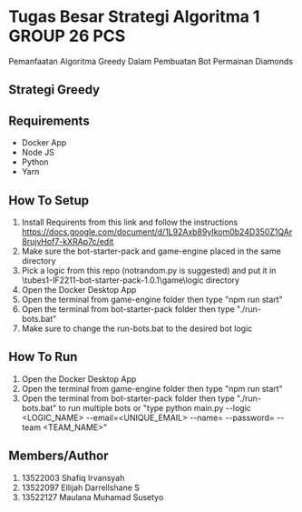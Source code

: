# Tugas Besar Strategi Algoritma 1 GROUP 26 PCS
Pemanfaatan Algoritma Greedy Dalam Pembuatan Bot Permainan Diamonds

## Strategi Greedy

## Requirements
- Docker App
- Node JS
- Python
- Yarn

## How To Setup
1. Install Requirents from this link and follow the instructions
https://docs.google.com/document/d/1L92Axb89yIkom0b24D350Z1QAr8rujvHof7-kXRAp7c/edit
2. Make sure the bot-starter-pack and game-engine placed in the same directory
3. Pick a logic from this repo (notrandom.py is suggested) and put it in \tubes1-IF2211-bot-starter-pack-1.0.1\game\logic directory
4. Open the Docker Desktop App
5. Open the terminal from game-engine folder then type "npm run start"
6. Open the terminal from bot-starter-pack folder then type "./run-bots.bat"
7. Make sure to change the run-bots.bat to the desired bot logic

## How To Run
1.  Open the Docker Desktop App
2.  Open the terminal from game-engine folder then type "npm run start"
3.  Open the terminal from bot-starter-pack folder then type "./run-bots.bat" to run multiple bots or "type python main.py --logic <LOGIC_NAME> --email=<UNIQUE_EMAIL> --name=<NAME> --password=<PASSWORD> --team <TEAM_NAME>"

## Members/Author
1. 13522003	Shafiq Irvansyah
2. 13522097	Ellijah Darrellshane S
3. 13522127	Maulana Muhamad Susetyo
